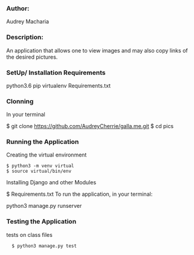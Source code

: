 



### Author:
 Audrey Macharia

### Description:
An application that allows one to view images and may also copy links of the desired pictures.

### SetUp/ Installation Requirements

python3.6
pip
virtualenv
Requirements.txt

### Clonning
In your terminal
  
   $ git clone https://github.com/AudreyCherrie/galla.me.git
   $ cd pics

### Running the Application
Creating the virtual environment

    $ python3 -m venv virtual
    $ source virtual/bin/env

Installing Django and other Modules

  $  Requirements.txt
To run the application, in your terminal:

  python3 manage.py runserver



### Testing the Application
tests on class files

      $ python3 manage.py test